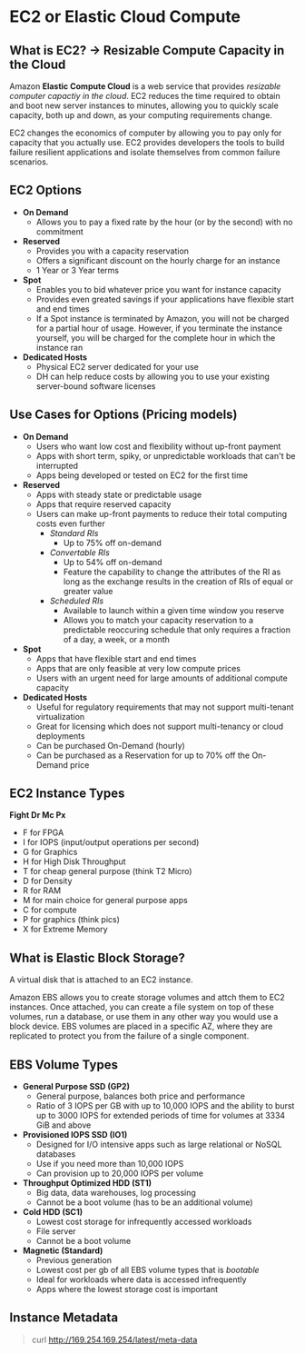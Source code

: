 # EC2 or Elastic Cloud Compute

## What is EC2? -> Resizable Compute Capacity in the Cloud

Amazon **Elastic Compute Cloud** is a web service that provides *resizable computer capactiy in the cloud*. EC2 reduces the time required to obtain and boot new server instances to minutes, allowing you to quickly scale capacity, both up and down, as your computing requirements change. <br>

EC2 changes the economics of computer by allowing you to pay only for capacity that you actually use. EC2 provides developers the tools to build failure resilient applications and isolate themselves from common failure scenarios.

## EC2 Options
- **On Demand**
	- Allows you to pay a fixed rate by the hour (or by the second) with no commitment
- **Reserved**
	- Provides you with a capacity reservation
	- Offers a significant discount on the hourly charge for an instance
	- 1 Year or 3 Year terms
- **Spot**
	- Enables you to bid whatever price you want for instance capacity
	- Provides even greated savings if your applications have flexible start and end times
	- If a Spot instance is terminated by Amazon, you will not be charged for a partial hour of usage. However, if you terminate the instance yourself, you will be charged for the complete hour in which the instance ran
- **Dedicated Hosts**
	- Physical EC2 server dedicated for your use
	- DH can help reduce costs by allowing you to use your existing server-bound software licenses

## Use Cases for Options (Pricing models)
- **On Demand**
	- Users who want low cost and flexibility without up-front payment
	- Apps with short term, spiky, or unpredictable workloads that can't be interrupted
	- Apps being developed or tested on EC2 for the first time
- **Reserved**
	- Apps with steady state or predictable usage
	- Apps that require reserved capacity
	- Users can make up-front payments to reduce their total computing costs even further
		- *Standard RIs*
			- Up to 75% off on-demand
		- *Convertable RIs*
			- Up to 54% off on-demand
			- Feature the capability to change the attributes of the RI as long as the exchange results in the creation of RIs of equal or greater value
		- *Scheduled RIs*
			- Available to launch within a given time window you reserve
			- Allows you to match your capacity reservation to a predictable reoccuring schedule that only requires a fraction of a day, a week, or a month
- **Spot**
	- Apps that have flexible start and end times
	- Apps that are only feasible at very low compute prices
	- Users with an urgent need for large amounts of additional compute capacity
- **Dedicated Hosts**
	- Useful for regulatory requirements that may not support multi-tenant virtualization
	- Great for licensing which does not support multi-tenancy or cloud deployments
	- Can be purchased On-Demand (hourly)
	- Can be purchased as a Reservation for up to 70% off the On-Demand price

## EC2 Instance Types
**Fight Dr Mc Px**
- F for FPGA
- I for IOPS (input/output operations per second)
- G for Graphics
- H for High Disk Throughput
- T for cheap general purpose (think T2 Micro)
- D for Density
- R for RAM
- M for main choice for general purpose apps
- C for compute
- P for graphics (think pics)
- X for Extreme Memory

## What is Elastic Block Storage?
A virtual disk that is attached to an EC2 instance.<br>

Amazon EBS allows you to create storage volumes and attch them to EC2 instances. Once attached, you can create a file system on top of these volumes, run a database, or use them in any other way you would use a block device. EBS volumes are placed in a specific AZ, where they are replicated to protect you from the failure of a single component.

## EBS Volume Types
- **General Purpose SSD (GP2)**
	- General purpose, balances both price and performance
	- Ratio of 3 IOPS per GB with up to 10,000 IOPS and the ability to burst up to 3000 IOPS for extended periods of time for volumes at 3334 GiB and above
- **Provisioned IOPS SSD (IO1)**
	- Designed for I/O intensive apps such as large relational or NoSQL databases
	- Use if you need more than 10,000 IOPS
	- Can provision up to 20,000 IOPS per volume
- **Throughput Optimized HDD (ST1)**
	- Big data, data warehouses, log processing
	- Cannot be a boot volume (has to be an additional volume)
- **Cold HDD (SC1)**
	- Lowest cost storage for infrequently accessed workloads
	- File server
	- Cannot be a boot volume
- **Magnetic (Standard)**
	- Previous generation
	- Lowest cost per gb of all EBS volume types that is *bootable*
	- Ideal for workloads where data is accessed infrequently
	- Apps where the lowest storage cost is important

## Instance Metadata
> curl http://169.254.169.254/latest/meta-data